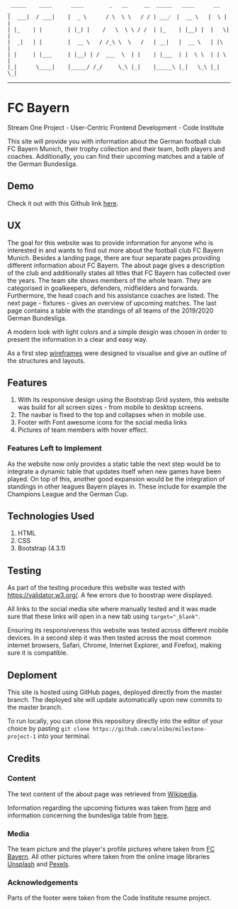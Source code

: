 
     _____    ____      ____        _   __     __  _____   ____      __   _
    |  ___|  / ___|    |  _ \      / \  \ \   / / | ___⁄  |  __ \   |  \ | |
    | |_    | |        | |_) |    /   \  \ \ / /  | |_    | |__) |  |   \| |
    |  _|   | |        |  __ \   / /_\ \  \   /   | __|   |  __ \   | |\   |
    | |     | |___     | |__) | /  ___  \  | |    | |___  | |  \ \  | | \  |
    |_|      \____|    |_____/ /_/     \_\ |_|    |_____\ |_|   \_\ |_|  \_|

 ----------------------------------------------------------------- 

# FC Bayern

Stream One Project - User-Centric Frontend Development - Code Institute

This site will provide you with information about the German football club FC Bayern Munich, their trophy collection and their team, both players and coaches. Additionally, you can find their upcoming matches and a table of the German Bundesliga.

## Demo

Check it out with this Github link [here](https://alnibo.github.io/milestone-project-1/index.html).

## UX
The goal for this website was to provide information for anyone who is interested in and wants to find out more about the football club FC Bayern Munich. Besides a landing page, there are four separate pages providing different information about FC Bayern. The about page gives a description of the club and additionally states all titles that FC Bayern has collected over the years. The team site shows members of the whole team. They are categorised in goalkeepers, defenders, midfielders and forwards. Furthermore, the head coach and his assistance coaches are listed. The next page - fixtures - gives an overview of upcoming matches. The last page contains a table with the standings of all teams of the 2019/2020 German Bundesliga.

A modern look with light colors and a simple desgin was chosen in order to present the information in a clear and easy way.

As a first step [wireframes](https://github.com/alnibo/milestone-project-1/tree/master/wireframes) were designed to visualise and give an outline of the structures and layouts.

## Features

1. With its responsive design using the Bootstrap Grid system, this website was build for all screen sizes - from mobile to desktop screens. 
2. The navbar is fixed to the top and collapses when in mobile use.
3. Footer with Font awesome icons for the social media links
4. Pictures of team members with hover effect.

### Features Left to Implement
As the website now only provides a static table the next step would be to integrate a dynamic table that updates itself when new games have been played. On top of this, another good expansion would be the integration of standings in other leagues Bayern playes in. These include for example the Champions League and the German Cup.

## Technologies Used

1. HTML
2. CSS
3. Bootstrap (4.3.1)

## Testing

As part of the testing procedure this website was tested with https://validator.w3.org/. A few errors due to boostrap were displayed.

All links to the social media site where manually tested and it was made sure that these links will open in a new tab using `target="_blank"`.

Ensuring its responsiveness this website was tested across different mobile devices. In a second step it was then tested across the most common internet browsers, Safari, Chrome, Internet Explorer, and Firefox), making sure it is compatible.

## Deploment

This site is hosted using GitHub pages, deployed directly from the master branch. The deployed site will update automatically upon new commits to the master branch. 

To run locally, you can clone this repository directly into the editor of your choice by pasting `git clone https://github.com/alnibo/milestone-project-1` into your terminal.

## Credits

### Content
The text content of the about page was retrieved from [Wikipedia](https://en.wikipedia.org/wiki/FC_Bayern_Munich).

Information regarding the upcoming fixtures was taken from [here](https://fcbayern.com/en/fixtures/profis) and information concerning the bundesliga table from [here](https://fcbayern.com/en/standings/profis).

### Media
The team picture and the player's profile pictures where taken from [FC Bayern](https://fcbayern.com/en/teams/first-team). All other pictures where taken from the online image libraries [Unsplash](https://unsplash.com) and [Pexels](https://www.pexels.com).

### Acknowledgements

Parts of the footer were taken from the Code Institute resume project.
